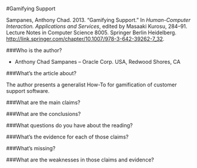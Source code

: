 #Gamifying Support

Sampanes, Anthony Chad. 2013. “Gamifying Support.” In *Human-Computer Interaction. Applications and Services*, edited by Masaaki Kurosu, 284–91. Lecture Notes in Computer Science 8005. Springer Berlin Heidelberg. http://link.springer.com/chapter/10.1007/978-3-642-39262-7_32.

###Who is the author?

* Anthony Chad Sampanes &ndash; Oracle Corp. USA, Redwood Shores, CA

###What’s the article about?

The author presents a generalist How-To for gamification of customer support software.




###What are the main claims?

###What are the conclusions?

###What questions do you have about the reading?




###What’s the evidence for each of those claims?








###What’s missing?

###What are the weaknesses in those claims and evidence?


